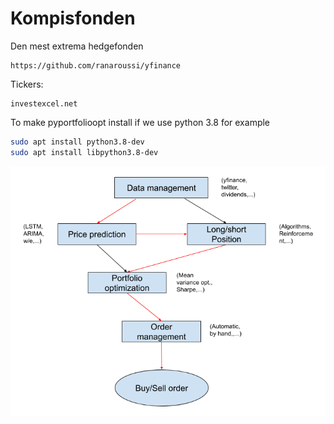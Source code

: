 # Kompisfonden

Den mest extrema hedgefonden

```
https://github.com/ranaroussi/yfinance
```

Tickers:
 ```
 investexcel.net
 ```


 To make pyportfolioopt install if we use python 3.8 for example
 ```bash
sudo apt install python3.8-dev
sudo apt install libpython3.8-dev
 ```

![GitHub Logo](Pipline_kompisfond_v1.png)
